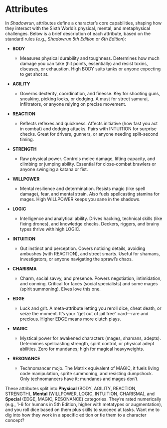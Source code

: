 # Attributes

In _Shadowrun_, attributes define a character’s core capabilities, shaping how they interact with the Sixth World’s physical, mental, and metaphysical challenges. Below is a brief description of each attribute, based on the standard rules (e.g., _Shadowrun 5th Edition_ or _6th Edition_):

- **BODY**

  - Measures physical durability and toughness. Determines how much damage you can take (hit points, essentially) and resist toxins, diseases, or exhaustion. High BODY suits tanks or anyone expecting to get shot at.

- **AGILITY**

  - Governs dexterity, coordination, and finesse. Key for shooting guns, sneaking, picking locks, or dodging. A must for street samurai, infiltrators, or anyone relying on precise movement.

- **REACTION**

  - Reflects reflexes and quickness. Affects initiative (how fast you act in combat) and dodging attacks. Pairs with INTUITION for surprise checks. Great for drivers, gunners, or anyone needing split-second timing.

- **STRENGTH**

  - Raw physical power. Controls melee damage, lifting capacity, and climbing or jumping ability. Essential for close-combat brawlers or anyone swinging a katana or fist.

- **WILLPOWER**

  - Mental resilience and determination. Resists magic (like spell damage), fear, and mental strain. Also fuels spellcasting stamina for mages. High WILLPOWER keeps you sane in the shadows.

- **LOGIC**

  - Intelligence and analytical ability. Drives hacking, technical skills (like fixing drones), and knowledge checks. Deckers, riggers, and brainy types thrive with high LOGIC.

- **INTUITION**

  - Gut instinct and perception. Covers noticing details, avoiding ambushes (with REACTION), and street smarts. Useful for shamans, investigators, or anyone navigating the sprawl’s chaos.

- **CHARISMA**

  - Charm, social savvy, and presence. Powers negotiation, intimidation, and conning. Critical for faces (social specialists) and some mages (spirit summoning). Elves love this one.

- **EDGE**

  - Luck and grit. A meta-attribute letting you reroll dice, cheat death, or seize the moment. It’s your “get out of jail free” card—rare and precious. Higher EDGE means more clutch plays.

- **MAGIC**

  - Mystical power for awakened characters (mages, shamans, adepts). Determines spellcasting strength, spirit control, or physical adept abilities. Zero for mundanes; high for magical heavyweights.

- **RESONANCE**
  - Technomancer mojo. The Matrix equivalent of MAGIC, it fuels living code manipulation, sprite summoning, and resisting dumpshock. Only technomancers have it; mundanes and mages don’t.

These attributes split into **Physical** (BODY, AGILITY, REACTION, STRENGTH), **Mental** (WILLPOWER, LOGIC, INTUITION, CHARISMA), and **Special** (EDGE, MAGIC, RESONANCE) categories. They’re rated numerically (e.g., 1-6 for humans in 5th Edition, higher with metatypes or augmentation), and you roll dice based on them plus skills to succeed at tasks. Want me to dig into how they work in a specific edition or tie them to a character concept?
